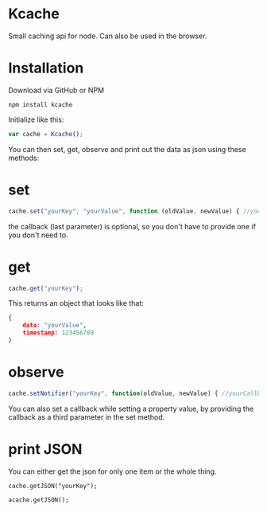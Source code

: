 # Kcache
Small caching api for node. Can also be used in the browser.

# Installation
Download via GitHub or NPM
```
npm install kcache
```

Initialize like this:
```javascript
var cache = Kcache();
```
You can then set, get, observe and print out the data as json using these methods:

# set
```javascript
cache.set("yourKey", "yourValue", function (oldValue, newValue) { //yourCallback });
```
the callback (last parameter) is optional, so you don't have to provide one if you don't need to.

# get
```javascript
cache.get("yourKey");
```
This returns an object that looks like that:
```json
{
	data: "yourValue",
	timestamp: 123456789
}
```

# observe
```javascript
cache.setNotifier("yourKey", function(oldValue, newValue) { //yourCallback });
```
You can also set a callback while setting a property value, by providing the callback as a third parameter in the set method.

# print JSON
You can either get the json for only one item or the whole thing.
```
cache.getJSON("yourKey");
```
```
acache.getJSON();
```
